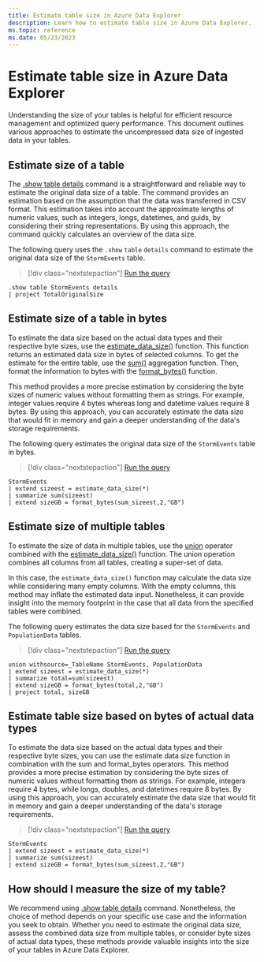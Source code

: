 ```yaml
---
title: Estimate table size in Azure Data Explorer
description: Learn how to estimate table size in Azure Data Explorer.
ms.topic: reference
ms.date: 05/23/2023
---
```

# Estimate table size in Azure Data Explorer

Understanding the size of your tables is helpful for efficient resource management and optimized query performance. This document outlines various approaches to estimate the uncompressed data size of ingested data in your tables.

## Estimate size of a table

The [.show table details](kusto/management/show-table-details-command.md) command is a straightforward and reliable way to estimate the original data size of a table. The command provides an estimation based on the assumption that the data was transferred in CSV format. This estimation takes into account the approximate lengths of numeric values, such as integers, longs, datetimes, and guids, by considering their string representations. By using this approach, the command quickly calculates an overview of the data size.

The following query uses the `.show` `table` `details` command to estimate the original data size of the `StormEvents` table.

> [!div class="nextstepaction"]
> <a href="https://dataexplorer.azure.com/clusters/help/databases/Samples?query=H4sIAAAAAAAAA9MrzsgvVyhJTMpJVQguyS/KdS1LzSspVkhJLUnMzCnmqlEoKMrPSk0uUQjJL0nM8S/KTM/MS8wJzqxKBQAIuj6COwAAAA==" target="_blank">Run the query</a>

```kusto
.show table StormEvents details
| project TotalOriginalSize
```

## Estimate size of a table in bytes

To estimate the data size based on the actual data types and their respective byte sizes, use the [estimate_data_size()](kusto/query/estimate-data-sizefunction.md) function. This function returns an estimated data size in bytes of selected columns. To get the estimate for the entire table, use the [sum()](kusto/query/sum-aggfunction.md) aggregation function. Then, format the information to bytes with the [format_bytes()](kusto/query/format-bytesfunction.md) function.

This method provides a more precise estimation by considering the byte sizes of numeric values without formatting them as strings. For example, integer values require 4 bytes whereas long and datetime values require 8 bytes. By using this approach, you can accurately estimate the data size that would fit in memory and gain a deeper understanding of the data's storage requirements.

The following query estimates the original data size of the `StormEvents` table in bytes.

> [!div class="nextstepaction"]
> <a href="https://dataexplorer.azure.com/clusters/help/databases/Samples?query=H4sIAAAAAAAAAwsuyS/KdS1LzSsp5qpRSK0oSc1LUSjOrEpNLS5RsFUAkpm5iSWp8SmJJYnxIHENLU2gwuLS3NzEIiAXxNKAqtdENcHdCWhAGtD4xJL4pMqS1GINoNp4qFodIx0ldyclTQDsmXiFgAAAAA==" target="_blank">Run the query</a>

```kusto
StormEvents
| extend sizeest = estimate_data_size(*)
| summarize sum(sizeest)
| extend sizeGB = format_bytes(sum_sizeest,2,"GB")
```

## Estimate size of multiple tables

To estimate the size of data in multiple tables, use the [union](kusto/query/unionoperator.md) operator combined with the [estimate_data_size()](kusto/query/estimate-data-sizefunction.md) function. The union operation combines all columns from all tables, creating a super-set of data.

In this case, the `estimate_data_size()` function may calculate the data size while considering many empty columns. With the empty columns, this method may inflate the estimated data input. Nonetheless, it can provide insight into the memory footprint in the case that all data from the specified tables were combined.

The following query estimates the data size based for the `StormEvents` and `PopulationData` tables.

> [!div class="nextstepaction"]
> <a href="https://dataexplorer.azure.com/clusters/help/databases/Samples?query=H4sIAAAAAAAAA1WNuw7CMAxFd77C6pSiTOxZKlA3hAR75LZGBDVJlTi8xMfjQhcWS/fq3OMSXAxwd3zJsaSejD1hN9IePcGRY/K7GwXOGg5xKiOy0FtkXL2BHkxhgOxeRJnBgFznkckOAti5V+tawFy8xyQRODKORrJaVvW/p21Ec5anyLZ7MmX1XeiNrtqmmuEpxSv1/DPpZfQBpnGSv8QAAAA=" target="_blank">Run the query</a>

```kusto
union withsource=_TableName StormEvents, PopulationData
| extend sizeest = estimate_data_size(*)
| summarize total=sum(sizeest)
| extend sizeGB = format_bytes(total,2,"GB")
| project total, sizeGB
```
## Estimate table size based on bytes of actual data types

To estimate the data size based on the actual data types and their respective byte sizes, you can use the estimate data size function in combination with the sum and format_bytes operators. This method provides a more precise estimation by considering the byte sizes of numeric values without formatting them as strings. For example, integers require 4 bytes, while longs, doubles, and datetimes require 8 bytes. By using this approach, you can accurately estimate the data size that would fit in memory and gain a deeper understanding of the data's storage requirements.

> [!div class="nextstepaction"]
> <a href="https://dataexplorer.azure.com/clusters/help/databases/Samples?query=H4sIAAAAAAAAAwsuyS/KdS1LzSsp5qpRSK0oSc1LUSjOrEpNLS5RsFUAkpm5iSWp8SmJJYnxIHENLU2gwuLS3NzEIiAXxNKAqtdENcHdCWhAGtD4xJL4pMqS1GINoNp4qFodIx0ldyclTQDsmXiFgAAAAA==" target="_blank">Run the query</a>

```kusto
StormEvents
| extend sizeest = estimate_data_size(*)
| summarize sum(sizeest)
| extend sizeGB = format_bytes(sum_sizeest,2,"GB")
```

## How should I measure the size of my table?

We recommend using [.show table details](kusto/management/show-table-details-command.md) command. Nonetheless, the choice of method depends on your specific use case and the information you seek to obtain. Whether you need to estimate the original data size, assess the combined data size from multiple tables, or consider byte sizes of actual data types, these methods provide valuable insights into the size of your tables in Azure Data Explorer.

